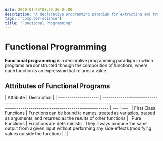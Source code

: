```yaml
---
date: 2020-01-25T08:39:26-04:00
description: "A declarative programming paradigm for extracting and transforming data from streams"
tags: ["computer-science"]
title: "Functional Programming"
---
```


# Functional Programming

**Functional programming** is a declarative programming paradigm in which programs are constructed through the composition of functions, where each function is an expression that returns a value.

## Attributes of Functional Programs

| Attribute             | Description                                                                                                                                                     |
| --------------------- | --------------------------------------------------------------------------------------------------------------------------------------------------------------- | --- | --- |
| First Class Functions | Functions can be bound to names, treated as variables, passed as arguments, and returned as the results of other functions                                      |
| Pure Functions        | Functions are deterministic: They always produce the same output from a given input without performing any side-effects (modifying values outside the function) |
| <!-- TODO:            | Idempotence                                                                                                                                                     |     | --> |
